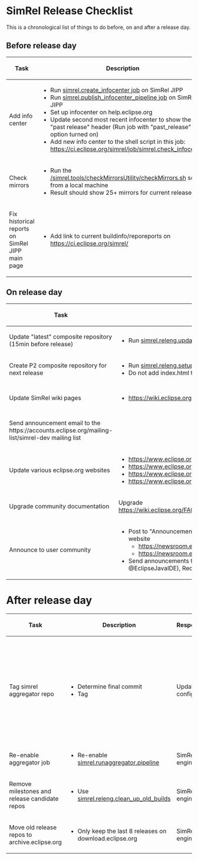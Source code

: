 # SimRel Release Checklist

This is a chronological list of things to do before, on and after a
release day.

## Before release day

<table>
<thead>
<tr class="header">
<th><p>Task</p></th>
<th><p>Description</p></th>
<th><p>Responsibility</p></th>
</tr>
</thead>
<tbody>
<tr class="odd">
<td><p>Add info center</p></td>
<td><ul>
<li>Run <a
href="https://ci.eclipse.org/simrel/job/simrel.create_infocenter/">simrel.create_infocenter
job</a> on SimRel JIPP</li>
<li>Run <a
href="https://ci.eclipse.org/simrel/job/simrel.publish_infocenter_pipeline/">simrel.publish_infocenter_pipeline
job</a> on SimRel JIPP</li>
<li>Set up infocenter on help.eclipse.org</li>
<li>Update second most recent infocenter to show the "past release"
header (Run job with "past_release" option turned on)</li>
<li>Add new info center to the shell script in this job: <a
href="https://ci.eclipse.org/simrel/job/simrel.check_infocenter">https://ci.eclipse.org/simrel/job/simrel.check_infocenter</a></li>
</ul></td>
<td><p>SimRel release engineer</p></td>
</tr>
<tr class="even">
<td><p>Check mirrors</p></td>
<td><ul>
<li>Run the <a
href="https://github.com/eclipse-simrel/simrel.tools/blob/main/checkMirrorsUtility/checkMirrors.sh">/simrel.tools/checkMirrorsUtility/checkMirrors.sh</a> script
from a local machine</li>
<li>Result should show 25+ mirrors for current release</li>
</ul></td>
<td><p>SimRel release engineer</p></td>
</tr>
<tr class="odd">
<td><p>Fix historical reports on SimRel JIPP main page</p></td>
<td><ul>
<li>Add link to current buildinfo/reporeports on <a
href="https://ci.eclipse.org/simrel/">https://ci.eclipse.org/simrel/</a></li>
</ul></td>
<td><p>SimRel release engineer</p></td>
</tr>
</tbody>
</table>

## On release day

<table>
<thead>
<tr class="header">
<th><p>Task</p></th>
<th><p>Description</p></th>
<th><p>Responsibility</p></th>
</tr>
</thead>
<tbody>
<tr class="odd">
<td><p>Update "latest" composite repository (15min before
release)</p></td>
<td><ul>
<li>Run <a
href="https://ci.eclipse.org/simrel/job/simrel.releng.update_latest_repo">simrel.releng.update_latest_repo</a></li>
</ul></td>
<td><p>SimRel release engineer</p></td>
</tr>
<tr class="even">
<td><p>Create P2 composite repository for next release</p></td>
<td><ul>
<li>Run <a
href="https://ci.eclipse.org/simrel/job/simrel.releng.setup_next_release">simrel.releng.setup_next_release</a></li>
<li>Do not add index.html to dir! (see <a
href="https://bugs.eclipse.org/bugs/show_bug.cgi?id=544179">bug
544179</a>)</li>
</ul></td>
<td><p>SimRel release engineer</p></td>
</tr>
<tr class="odd">
<td><p>Update SimRel wiki pages</p></td>
<td><ul>
<li><a
href="https://wiki.eclipse.org/Simultaneous_Release">https://wiki.eclipse.org/Simultaneous_Release</a></li>
</ul></td>
<td><p>SimRel release engineer</p></td>
</tr>
<tr class="even">
<td><p>Send announcement email to the https://accounts.eclipse.org/mailing-list/simrel-dev mailing
list</p></td>
<td></td>
<td><p>SimRel release engineer</p></td>
</tr>
<tr class="odd">
<td><p>Update various eclipse.org websites</p></td>
<td><ul>
<li><a
href="https://www.eclipse.org/eclipseide">https://www.eclipse.org/eclipseide</a></li>
<li><a
href="https://www.eclipse.org/downloads/packages/">https://www.eclipse.org/downloads/packages/</a></li>
<li><a
href="https://www.eclipse.org/documentation">https://www.eclipse.org/documentation</a></li>
<li><a
href="https://www.eclipse.org/getting_started">https://www.eclipse.org/getting_started</a></li>
</ul></td>
<td><p>Webdev team</p></td>
</tr>
<tr class="even">
<td><p>Upgrade community documentation</p></td>
<td><p>Upgrade <a
href="https://wiki.eclipse.org/FAQ_How_do_I_upgrade_Eclipse_IDE%3F">https://wiki.eclipse.org/FAQ_How_do_I_upgrade_Eclipse_IDE%3F</a></p></td>
<td><p>Developers Community</p></td>
</tr>
<tr class="odd">
<td><p>Announce to user community</p></td>
<td><ul>
<li>Post to "Announcements" and "Community News" on Eclipse website
<ul>
<li><a
href="https://newsroom.eclipse.org/">https://newsroom.eclipse.org/</a></li>
<li><a
href="https://newsroom.eclipse.org/eclipse/community-news/">https://newsroom.eclipse.org/eclipse/community-news/</a></li>
</ul></li>
<li>Send announcements to social media like (Twitter (with
@EclipseJavaIDE), Reddit, ...)</li>
</ul></td>
<td><p>Marketing team / Developers Community</p></td>
</tr>
</tbody>
</table>

# After release day

<table>
<thead>
<tr class="header">
<th><p>Task</p></th>
<th><p>Description</p></th>
<th><p>Responsibility</p></th>
</tr>
</thead>
<tbody>
<tr class="odd">
<td><p>Tag simrel aggregator repo</p></td>
<td><ul>
<li>Determine final commit</li>
<li>Tag <a
href="https://github.com/eclipse-simrel/simrel.build</a>
with release name (e.g. '2018-12')</li>
</ul></td>
<td><p>SimRel release engineer</p></td>
</tr>
<tr class="even">
<td><p>Update build configuration</p></td>
<td><ul>
<li>Update TRAIN_NAME in <a
href="https://github.com/eclipse-simrel/simrel.build/blob/main/Jenkinsfile">Jenkinsfile</a></li>
<li>Update trainName, referenceRepo, eclipse.repo.url in <a
href="https://github.com/eclipse-simrel/simrel.build/blob/main/pom.xml">pom.xml</a></li>
<li>Update release name label in simrel.aggr</li>
</ul>
<p>=&gt; Use <a
href="https://github.com/eclipse-simrel/simrel.tools/blob/main/nextReleaseUtils/update_build_configuration.sh">update_build_configuration.sh</a>
script (execute on local machine for now)</p></td>
<td><p>SimRel release engineer</p></td>
</tr>
<tr class="odd">
<td><p>Re-enable aggregator job</p></td>
<td><ul>
<li>Re-enable <a
href="https://ci.eclipse.org/simrel/job/simrel.runaggregator.pipeline">simrel.runaggregator.pipeline</a></li>
</ul></td>
<td><p>SimRel release engineer</p></td>
</tr>
<tr class="even">
<td><p>Remove milestones and release candidate repos</p></td>
<td><ul>
<li>Use <a
href="https://ci.eclipse.org/simrel/job/simrel.releng.clean_up_old_builds">simrel.releng.clean_up_old_builds</a></li>
</ul></td>
<td><p>SimRel release engineer</p></td>
</tr>
<tr class="odd">
<td><p>Move old release repos to archive.eclipse.org</p></td>
<td><ul>
<li>Only keep the last 8 releases on download.eclipse.org</li>
</ul></td>
<td><p>SimRel release engineer</p></td>
</tr>
</tbody>
</table>

